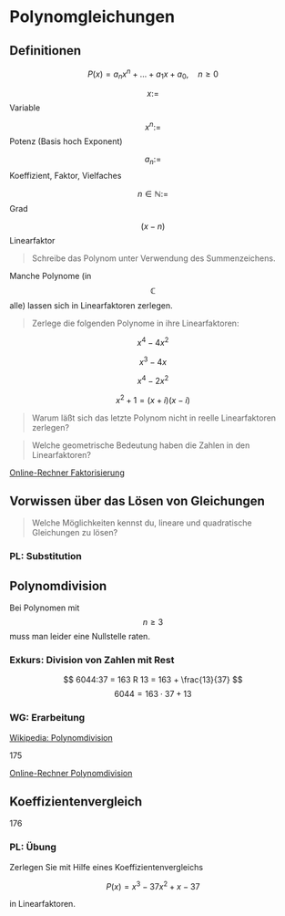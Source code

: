 # Polynomgleichungen

## Definitionen
$$
P(x) = a_n x^n + ... + a_1 x + a_0, \quad n \ge 0
$$

$$ x := $$ Variable

$$ x^n := $$ Potenz (Basis hoch Exponent)

$$ a_n := $$ Koeffizient, Faktor, Vielfaches

$$ n \in \mathbb{N} := $$ Grad

$$ (x-n) $$ Linearfaktor

> Schreibe das Polynom unter Verwendung des Summenzeichens.

Manche Polynome (in $$ \mathbb{C} $$  alle) lassen sich in Linearfaktoren zerlegen.

> Zerlege die folgenden Polynome in ihre Linearfaktoren:

$$ x^4 - 4 x^2 $$

$$ x^3 - 4 x $$

$$ x^4 - 2 x^2 $$

$$ x^2 + 1 = (x+i)(x-i) $$

> Warum läßt sich das letzte Polynom nicht in reelle Linearfaktoren zerlegen?

> Welche geometrische Bedeutung haben die Zahlen in den Linearfaktoren?

[Online-Rechner Faktorisierung](https://de.numberworld.info/faktorisierungsRechner)

## Vorwissen über das Lösen von Gleichungen

> Welche Möglichkeiten kennst du, lineare und quadratische Gleichungen zu lösen?

### PL: Substitution

## Polynomdivision

Bei Polynomen mit $$ n \ge 3 $$ muss man leider eine Nullstelle raten.

### Exkurs: Division von Zahlen mit Rest
$$ 6044:37 = 163 R 13 = 163 +  \frac{13}{37}  $$
$$ 6044 = 163 \cdot 37 + 13 $$

### WG: Erarbeitung
[Wikipedia: Polynomdivision](https://de.wikipedia.org/wiki/Polynomdivision#Manueller_Ablauf)

175

[Online-Rechner Polynomdivision](http://www.arndt-bruenner.de/mathe/scripts/polynomdivision.htm#aufgaben)

## Koeffizientenvergleich

176

### PL: Übung

Zerlegen Sie mit Hilfe eines Koeffizientenvergleichs

$$
P(x) = x^3-37x^2 + x -37
$$

in Linearfaktoren.
